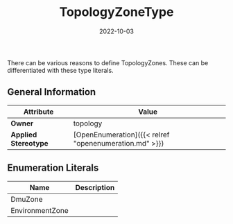 ﻿---
title: TopologyZoneType
toc: false
type: specs
date: "2022-10-03"
draft: false
specification: VEC
version: 2.0.1
documentType: "Recommendation"
elementType: Class
classes:
  - TopologyZoneType
menu_name: vec-2.0.1
---
<p> There can be various reasons to define TopologyZones. These can be differentiated with these type literals.      </p>

## General Information

| Attribute               | Value |
|-------------------------|-------|
| **Owner**               | topology |
| **Applied Stereotype**  | [OpenEnumeration]({{< relref "openenumeration.md" >}})<br/>  |

## Enumeration Literals
| Name          | **Description** |
|---------------|-----------------|
| DmuZone |  |
| EnvironmentZone |  |
